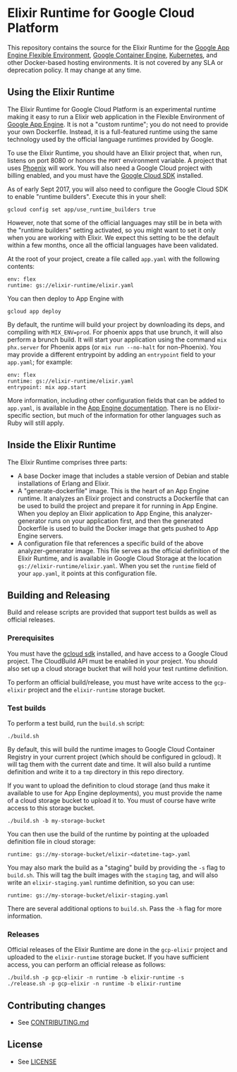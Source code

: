 # Elixir Runtime for Google Cloud Platform

This repository contains the source for the Elixir Runtime for the
[Google App Engine Flexible Environment](https://cloud.google.com/appengine/docs/flexible/),
[Google Container Engine](https://cloud.google.com/container-engine), 
[Kubernetes](https://kubernetes.io), and other Docker-based hosting environments. 
It is not covered by any SLA or deprecation policy. It may change at any time.

## Using the Elixir Runtime

The Elixir Runtime for Google Cloud Platform is an experimental runtime making
it easy to run a Elixir web application in the Flexible Environment of
[Google App Engine](https://cloud.google.com/appengine/). It is not a
"custom runtime"; you do not need to provide your own Dockerfile. Instead, it
is a full-featured runtime using the same technology used by the official
language runtimes provided by Google.

To use the Elixir Runtime, you should have an Elixir project that, when run,
listens on port 8080 or honors the `PORT` environment variable. A project
that uses [Phoenix](http://phoenixframework.org/) will work. You will also
need a Google Cloud project with billing enabled, and you must have the
[Google Cloud SDK](https://cloud.google.com/sdk/) installed.

As of early Sept 2017, you will also need to configure the Google Cloud SDK
to enable "runtime builders". Execute this in your shell:

    gcloud config set app/use_runtime_builders true

However, note that some of the official languages may still be in beta with
the "runtime builders" setting activated, so you might want to set it only
when you are working with Elixir. We expect this setting to be the default
within a few months, once all the official languages have been validated.

At the root of your project, create a file called `app.yaml` with the following
contents:

    env: flex
    runtime: gs://elixir-runtime/elixir.yaml

You can then deploy to App Engine with

    gcloud app deploy

By default, the runtime will build your project by downloading its deps, and
compiling with `MIX_ENV=prod`. For phoenix apps that use brunch, it will also
perform a brunch build. It will start your application using the command
`mix phx.server` for Phoenix apps (or `mix run --no-halt` for non-Phoenix).
You may provide a different entrypoint by adding an `entrypoint` field to your
`app.yaml`; for example:

    env: flex
    runtime: gs://elixir-runtime/elixir.yaml
    entrypoint: mix app.start

More information, including other configuration fields that can be added to
`app.yaml`, is available in the
[App Engine documentation](https://cloud.google.com/appengine/docs/flexible/).
There is no Elixir-specific section, but much of the information for other
languages such as Ruby will still apply.

## Inside the Elixir Runtime

The Elixir Runtime comprises three parts:

* A base Docker image that includes a stable version of Debian and stable
  installations of Erlang and Elixir.
* A "generate-dockerfile" image. This is the heart of an App Engine runtime.
  It analyzes an Elixir project and constructs a Dockerfile that can be used
  to build the project and prepare it for running in App Engine. When you
  deploy an Elixir application to App Engine, this analyzer-generator runs on
  your application first, and then the generated Dockerfile is used to build
  the Docker image that gets pushed to App Engine servers.
* A configuration file that references a specific build of the above
  analyzer-generator image. This file serves as the official definition of
  the Elixir Runtime, and is available in Google Cloud Storage at the location
  `gs://elixir-runtime/elixir.yaml`. When you set the `runtime` field of your
  `app.yaml`, it points at this configuration file.

## Building and Releasing

Build and release scripts are provided that support test builds as well as
official releases.

### Prerequisites

You must have the [gcloud sdk](https://cloud.google.com/sdk/) installed, and
have access to a Google Cloud project. The CloudBuild API must be enabled in
your project. You should also set up a cloud storage bucket that will hold
your test runtime definition.

To perform an official build/release, you must have write access to the
`gcp-elixir` project and the `elixir-runtime` storage bucket.

### Test builds

To perform a test build, run the `build.sh` script:

    ./build.sh

By default, this will build the runtime images to Google Cloud Container
Registry in your current project (which should be configured in gcloud). It
will tag them with the current date and time. It will also build a runtime
definition and write it to a `tmp` directory in this repo directory.

If you want to upload the definition to cloud storage (and thus make it
available to use for App Engine deployments), you must provide the name of
a cloud storage bucket to upload it to. You must of course have write access
to this storage bucket.

    ./build.sh -b my-storage-bucket

You can then use the build of the runtime by pointing at the uploaded
definition file in cloud storage:

    runtime: gs://my-storage-bucket/elixir-<datetime-tag>.yaml

You may also mark the build as a "staging" build by providing the `-s` flag
to `build.sh`. This will tag the built images with the `staging` tag, and will
also write an `elixir-staging.yaml` runtime definition, so you can use:

    runtime: gs://my-storage-bucket/elixir-staging.yaml

There are several additional options to `build.sh`. Pass the `-h` flag for
more information.

### Releases

Official releases of the Elixir Runtime are done in the `gcp-elixir` project
and uploaded to the `elixir-runtime` storage bucket. If you have sufficient
access, you can perform an official release as follows:

    ./build.sh -p gcp-elixir -n runtime -b elixir-runtime -s
    ./release.sh -p gcp-elixir -n runtime -b elixir-runtime

## Contributing changes

* See [CONTRIBUTING.md](CONTRIBUTING.md)

## License

* See [LICENSE](LICENSE)
